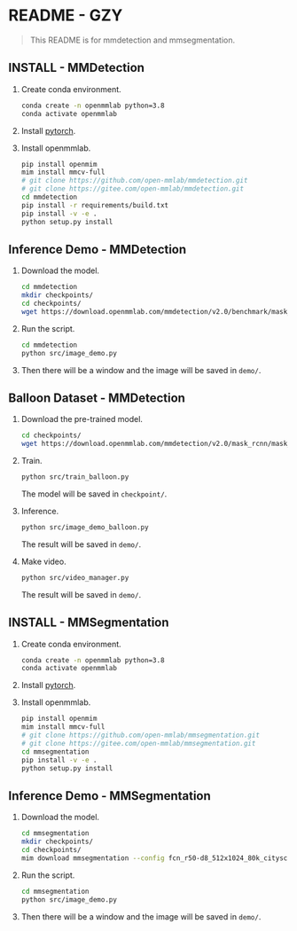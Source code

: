 # README - GZY

> This README is for mmdetection and mmsegmentation.

## INSTALL - MMDetection

1. Create conda environment.
    ```bash
    conda create -n openmmlab python=3.8
    conda activate openmmlab
    ```

2. Install [pytorch](https://pytorch.org/).

3. Install openmmlab.
    ```bash
    pip install openmim
    mim install mmcv-full
    # git clone https://github.com/open-mmlab/mmdetection.git
    # git clone https://gitee.com/open-mmlab/mmdetection.git
    cd mmdetection
    pip install -r requirements/build.txt
    pip install -v -e .
    python setup.py install
    ```

## Inference Demo - MMDetection

1. Download the model.
    ```bash
    cd mmdetection
    mkdir checkpoints/
    cd checkpoints/
    wget https://download.openmmlab.com/mmdetection/v2.0/benchmark/mask_rcnn_r50_caffe_fpn_mstrain-poly_1x_coco/mask_rcnn_r50_caffe_fpn_mstrain-poly_1x_coco-dbecf295.pth
    ```

2. Run the script.
    ```bash
    cd mmdetection
    python src/image_demo.py
    ```

3. Then there will be a window and the image will be saved in `demo/`.

## Balloon Dataset - MMDetection

1. Download the pre-trained model.
    ```bash
    cd checkpoints/
    wget https://download.openmmlab.com/mmdetection/v2.0/mask_rcnn/mask_rcnn_r50_caffe_fpn_mstrain-poly_3x_coco/mask_rcnn_r50_caffe_fpn_mstrain-poly_3x_coco_bbox_mAP-0.408__segm_mAP-0.37_20200504_163245-42aa3d00.pth
    ```

2. Train.
    ```bash
    python src/train_balloon.py
    ```
    The model will be saved in `checkpoint/`.

3. Inference.
    ```bash
    python src/image_demo_balloon.py
    ```
    The result will be saved in `demo/`.

4. Make video.
    ```bash
    python src/video_manager.py
    ```
    The result will be saved in `demo/`.

## INSTALL - MMSegmentation

1. Create conda environment.
    ```bash
    conda create -n openmmlab python=3.8
    conda activate openmmlab
    ```

2. Install [pytorch](pytorch.org/).

3. Install openmmlab.
    ```bash
    pip install openmim
    mim install mmcv-full
    # git clone https://github.com/open-mmlab/mmsegmentation.git
    # git clone https://gitee.com/open-mmlab/mmsegmentation.git
    cd mmsegmentation
    pip install -v -e .
    python setup.py install
    ```

## Inference Demo - MMSegmentation

1. Download the model.
    ```bash
    cd mmsegmentation
    mkdir checkpoints/
    cd checkpoints/
    mim download mmsegmentation --config fcn_r50-d8_512x1024_80k_cityscapes --dest .
    ```

2. Run the script.
    ```bash
    cd mmsegmentation
    python src/image_demo.py
    ```

3. Then there will be a window and the image will be saved in `demo/`.
